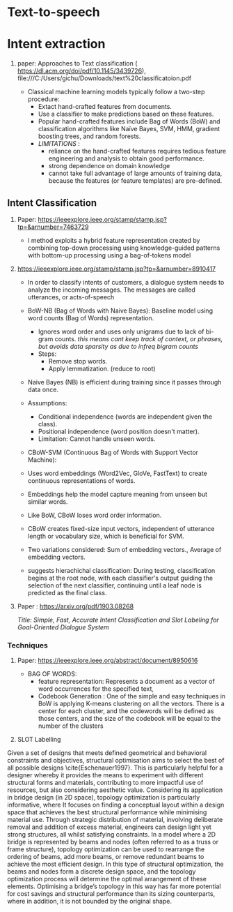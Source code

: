 # Text-to-speech








# Intent extraction
1. paper: Approaches to Text classification ( https://dl.acm.org/doi/pdf/10.1145/3439726),  file:///C:/Users/gichu/Downloads/text%20classificatoion.pdf
    
    - Classical machine learning models typically follow a two-step procedure:
        - Extact hand-crafted features from documents.
        - Use a classifier to make predictions based on these features.
        - Popular hand-crafted features include Bag of Words (BoW) and classification algorithms like Naïve Bayes, SVM, HMM, gradient boosting trees, and random forests.
        - *LIMITATIONS* : 
            - reliance on the hand-crafted features requires tedious feature engineering and analysis to obtain good performance.
            - strong dependence on domain knowledge
            - cannot take full advantage of large amounts of training data, because the features (or feature templates) are pre-defined.


## Intent Classification
1. Paper: https://ieeexplore.ieee.org/stamp/stamp.jsp?tp=&arnumber=7463729
    - l method exploits a hybrid feature representation created by combining top-down processing using knowledge-guided patterns with bottom-up processing using a bag-of-tokens model

2. https://ieeexplore.ieee.org/stamp/stamp.jsp?tp=&arnumber=8910417
    - In order to classify intents of customers, a dialogue system needs to analyze the incoming messages. The messages are called utterances, or acts-of-speech
    - BoW-NB (Bag of Words with Naive Bayes): Baseline model using word counts (Bag of Words) representation.
        - Ignores word order and uses only unigrams due to lack of bi-gram counts. *this means cant keep track of context, or phrases, but avoids data sparsity as due to infreq bigram counts*
        - Steps:
            - Remove stop words.
            - Apply lemmatization. (reduce to root)

    - Naive Bayes (NB) is efficient during training since it passes through data once.
    - Assumptions:
        - Conditional independence (words are independent given the class).
        - Positional independence (word position doesn't matter).
        - Limitation: Cannot handle unseen words.

    - CBoW-SVM (Continuous Bag of Words with Support Vector Machine):
    - Uses word embeddings (Word2Vec, GloVe, FastText) to create continuous representations of words.
    - Embeddings help the model capture meaning from unseen but similar words.
    - Like BoW, CBoW loses word order information.
    - CBoW creates fixed-size input vectors, independent of utterance length or vocabulary size, which is beneficial for SVM.
    - Two variations considered: Sum of embedding vectors., Average of embedding vectors.

    - suggests hierachichal classification:  During testing, classification begins at the root node, with each classifier's output guiding the selection of the next classifier, continuing until a leaf node is predicted as the final class.

3. Paper : https://arxiv.org/pdf/1903.08268

   *Title: Simple, Fast, Accurate Intent Classification and Slot Labeling for
Goal-Oriented Dialogue System*






### Techniques
1. Paper: https://ieeexplore.ieee.org/abstract/document/8950616
    - BAG OF WORDS:
        - feature representation: Represents a document as a vector of word occurrences for the specified text,
        - Codebook Generation : One of the simple and easy techniques in BoW is applying K-means clustering on all the vectors. There is a center for each cluster, and the codewords will be defined as those centers, and the size of the codebook will be equal to the number of the clusters


2. SLOT Labelling



Given a set of designs that meets defined geometrical and behavioral constraints and objectives, structural optimisation aims to select the best of all possible designs \cite{Eschenauer1997}. This is particularly helpful for a designer whereby it provides the means to experiment with different structural forms and materials, contributing to more impactful use of resources, but also considering aesthetic value. Considering  its application in bridge design (in 2D space), topology optimization is particularly informative, where It focuses on finding a conceptual layout within a design space that achieves the best structural performance while minimising material use. Through strategic distribution of material, involving deliberate removal and addition of excess material, engineers can design light yet strong structures, all whilst satisfying constraints. In a model where a 2D bridge is represented by beams and nodes (often referred to as a truss or frame structure), topology optimization can be used to rearrange the ordering of beams, add more beams, or remove redundant beams to achieve the most efficient design. In this type of structural optimization, the beams and nodes form a discrete design space, and the topology optimization process will determine the optimal arrangement of these elements. Optimising a bridge’s topology in this way has far more potential for cost savings and structural performance than its sizing counterparts, where in addition, it is not bounded by the original shape.

